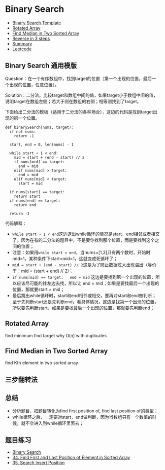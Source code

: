 # Binary Search

- [Binary Search Template](#inary-Search-通用模版)
- [Rotated Array](#Rotated-Array)
- [Find Median in Two Sorted Array](#Find-Median-in-Two-Sorted-Array)
- [Reverse in 3 steps](#三步翻转法)
- [Summary](#总结)
- [Leetcode](#题目练习)

## Binary Search 通用模版

Question：在一个有序数组中，找到target的位置（第一个出现的位置，最后一个出现的位置，任意位置）。

Solution：二分法，比较target和数组中间的值，如果target小于数组中间的值，说明target在数组左侧；若大于则在数组的右侧；相等则找到了target。

下面给出二分法的模板（适用于二分法的各种场合），这边的代码是找到target出现的第一个位置。

``` python3
def binarySearch(nums, target):
  if not nums:
    return -1

  start, end = 0, len(nums) - 1

  while start + 1 < end:
    mid = start + (end - start) // 2
    if nums[mid] == target:
      end = mid
    elif nums[mid] > target:
      end = mid
    elif nums[mid] < target:
      start = mid

  if nums[start] == target:
    return start
  if nums[end] == target:
    return end

  return -1
```

代码解释：
- ``while start + 1 < end``这边退出while循环的情况是start，end相邻或者相交了。因为在有的二分法的题目中，不是要你找到那个位置，而是要找到这个之间的位置；
- 注意：如果用``while start < end``，当nums=[1,2]只有两个数时，开始时mid=1，某种条件下start=mid=1，这就变成死循环了；
- ``mid = start + (end - start) // 2``这是为了防止数据过大出现溢出（等价于：mid = (start + end) // 2)；
- ``if nums[mid] == target:   end = mid`` 这边是要找到第一个出现的位置，所以应该尽可能的往左边去找，所以让 end = mid；如果是要找最后一个出现的位置，那就要start = mid；
- 最后跳出while循环时，start和end相邻或相交，要再对start和end做判断；至于先判断start还是先判断end，看具体情况，这边是找第一个出现的位置，所以要先判断start，如果是要找最后一个出现的位置，那就要先判断end；

## Rotated Array

find minimum
find target
why O(n) with duplicates


## Find Median in Two Sorted Array

find Kth element in two sorted array


## 三步翻转法



## 总结

- 分析题目，把题目转化为find first position of, find last position of的类型；
- while循环之后，一定要对start，end做判断，因为当数组只有一个数值的时候，就不会进入到while循环里面去；



## 题目练习

- [Binary Search](https://leetcode.com/problems/binary-search/)
- [34. Find First and Last Position of Element in Sorted Array](https://leetcode.com/problems/find-first-and-last-position-of-element-in-sorted-array/)
- [35. Search Insert Position](https://leetcode.com/problems/search-insert-position/)

